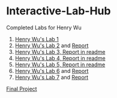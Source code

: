 # Interactive-Lab-Hub

Completed Labs for Henry Wu

1. [Henry Wu's Lab 1](//github.com/henryw30/IDD-Fa18-Lab1)
2. [Henry Wu's Lab 2](https://github.com/henryw30/Interactive-Lab-Hub/blob/master/Lab2) and [Report](https://github.com/henryw30/Interactive-Lab-Hub/blob/master/Lab2/lab2.md)
3. [Henry Wu's Lab 3, Report in readme](https://github.com/henryw30/Interactive-Lab-Hub/tree/master/Lab3)
4. [Henry Wu's Lab 4, Report in readme](https://github.com/henryw30/Interactive-Lab-Hub/tree/master/Lab4)
5. [Henry Wu's Lab 5, Report in readme](https://github.com/henryw30/Interactive-Lab-Hub/tree/master/Lab5)
6. [Henry Wu's Lab 6](https://github.com/henryw30/Interactive-Lab-Hub/blob/master/Lab6) and [Report](https://github.com/henryw30/Interactive-Lab-Hub/blob/master/Lab6/readme.md)
7. [Henry Wu's Lab 7](https://github.com/henryw30/Interactive-Lab-Hub/tree/master/Lab7) and [Report](https://github.com/henryw30/Interactive-Lab-Hub/blob/master/Lab7/readme.md)

[Final Project](https://github.com/henryw30/Interactive-Lab-Hub/tree/master/FinalProject)
